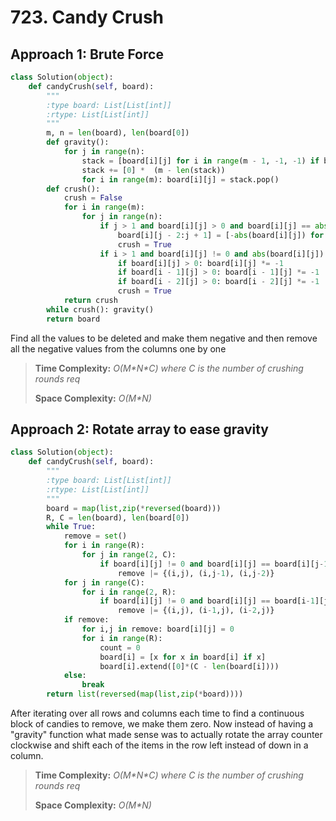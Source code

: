 # 723. Candy Crush

## Approach 1:  Brute Force

```python
class Solution(object):
    def candyCrush(self, board):
        """
        :type board: List[List[int]]
        :rtype: List[List[int]]
        """
        m, n = len(board), len(board[0])
        def gravity():
            for j in range(n):
                stack = [board[i][j] for i in range(m - 1, -1, -1) if board[i][j] > 0]
                stack += [0] *  (m - len(stack))
                for i in range(m): board[i][j] = stack.pop()
        def crush():
            crush = False
            for i in range(m):
                for j in range(n):
                    if j > 1 and board[i][j] > 0 and board[i][j] == abs(board[i][j - 1]) == abs(board[i][j - 2]):
                        board[i][j - 2:j + 1] = [-abs(board[i][j]) for _ in range(3)]
                        crush = True
                    if i > 1 and board[i][j] != 0 and abs(board[i][j]) == abs(board[i - 1][j]) == abs(board[i - 2][j]):
                        if board[i][j] > 0: board[i][j] *= -1
                        if board[i - 1][j] > 0: board[i - 1][j] *= -1
                        if board[i - 2][j] > 0: board[i - 2][j] *= -1
                        crush = True
            return crush  
        while crush(): gravity()
        return board
```

Find all the values to be deleted and make them negative and then remove all the negative values from the columns one by one

> **Time Complexity:** _O\(M\*N\*C\) where C is the number of crushing rounds req_
>
> **Space Complexity:** _O\(_M\*N_\)_

## Approach 2: Rotate array to ease gravity

```python
class Solution(object):
    def candyCrush(self, board):
        """
        :type board: List[List[int]]
        :rtype: List[List[int]]
        """
        board = map(list,zip(*reversed(board)))
        R, C = len(board), len(board[0])
        while True:
            remove = set()
            for i in range(R):
                for j in range(2, C):
                    if board[i][j] != 0 and board[i][j] == board[i][j-1] == board[i][j-2]:
                        remove |= {(i,j), (i,j-1), (i,j-2)}
            for j in range(C):
                for i in range(2, R):
                    if board[i][j] != 0 and board[i][j] == board[i-1][j] == board[i-2][j]:
                        remove |= {(i,j), (i-1,j), (i-2,j)}
            if remove:
                for i,j in remove: board[i][j] = 0
                for i in range(R):
                    count = 0
                    board[i] = [x for x in board[i] if x]
                    board[i].extend([0]*(C - len(board[i])))
            else:
                break
        return list(reversed(map(list,zip(*board))))
```

After iterating over all rows and columns each time to find a continuous block of candies to remove, we make them zero. Now instead of having a "gravity" function what made sense was to actually rotate the array counter clockwise and shift each of the items in the row left instead of down in a column. 

> **Time Complexity:** _O\(M\*N\*C\) where C is the number of crushing rounds req_
>
> **Space Complexity:** _O\(_M\*N_\)_

